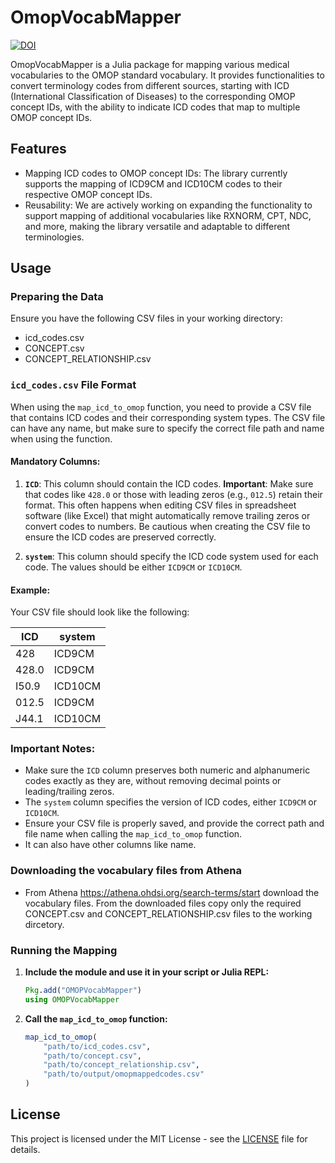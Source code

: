 # OmopVocabMapper

[![DOI](https://zenodo.org/badge/651648334.svg)](https://doi.org/10.5281/zenodo.13883120)

OmopVocabMapper is a Julia package for mapping various medical vocabularies to the OMOP standard vocabulary. It provides functionalities to convert terminology codes from different sources, starting with ICD (International Classification of Diseases) to the corresponding OMOP concept IDs, with the ability to indicate ICD codes that map to multiple OMOP concept IDs.

## Features

- Mapping ICD codes to OMOP concept IDs: The library currently supports the mapping of ICD9CM and ICD10CM codes to their respective OMOP concept IDs.
- Reusability: We are actively working on expanding the functionality to support mapping of additional vocabularies like RXNORM, CPT, NDC, and more, making the library versatile and adaptable to different terminologies.


## Usage

### Preparing the Data

Ensure you have the following CSV files in your working directory:
- icd_codes.csv
- CONCEPT.csv 
- CONCEPT_RELATIONSHIP.csv

### `icd_codes.csv` File Format

When using the `map_icd_to_omop` function, you need to provide a CSV file that contains ICD codes and their corresponding system types. The CSV file can have any name, but make sure to specify the correct file path and name when using the function.

#### Mandatory Columns:

1. **`ICD`**: This column should contain the ICD codes. **Important**: Make sure that codes like `428.0` or those with leading zeros (e.g., `012.5`) retain their format. This often happens when editing CSV files in spreadsheet software (like Excel) that might automatically remove trailing zeros or convert codes to numbers. Be cautious when creating the CSV file to ensure the ICD codes are preserved correctly.

2. **`system`**: This column should specify the ICD code system used for each code. The values should be either `ICD9CM` or `ICD10CM`.

#### Example:

Your CSV file should look like the following:

| ICD     | system  |
|---------|---------|
| 428     | ICD9CM  |
| 428.0   | ICD9CM  |
| I50.9   | ICD10CM |
| 012.5   | ICD9CM  |
| J44.1   | ICD10CM |

### Important Notes:
- Make sure the `ICD` column preserves both numeric and alphanumeric codes exactly as they are, without removing decimal points or leading/trailing zeros.
- The `system` column specifies the version of ICD codes, either `ICD9CM` or `ICD10CM`.
- Ensure your CSV file is properly saved, and provide the correct path and file name when calling the `map_icd_to_omop` function.
- It can also have other columns like name.

### Downloading the vocabulary files from Athena
- From Athena https://athena.ohdsi.org/search-terms/start download the vocabulary files. From the downloaded files copy only the required CONCEPT.csv and CONCEPT_RELATIONSHIP.csv files to the working dircetory.

### Running the Mapping

1. **Include the module and use it in your script or Julia REPL:**
    
    ```julia
    Pkg.add("OMOPVocabMapper")
    using OMOPVocabMapper
    ```

2. **Call the `map_icd_to_omop` function:**

    ```julia
    map_icd_to_omop(
        "path/to/icd_codes.csv",
        "path/to/concept.csv",
        "path/to/concept_relationship.csv",
        "path/to/output/omopmappedcodes.csv"
    )
    ```

## License

This project is licensed under the MIT License - see the [LICENSE](LICENSE) file for details.




